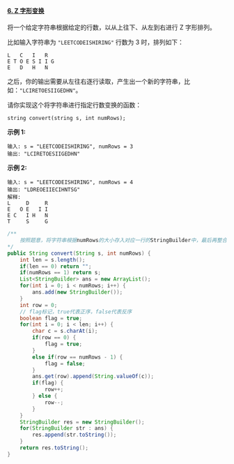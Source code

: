 #### [6. Z 字形变换](https://leetcode-cn.com/problems/zigzag-conversion/)

将一个给定字符串根据给定的行数，以从上往下、从左到右进行 Z 字形排列。

比如输入字符串为 `"LEETCODEISHIRING"` 行数为 3 时，排列如下：

```
L   C   I   R
E T O E S I I G
E   D   H   N
```

之后，你的输出需要从左往右逐行读取，产生出一个新的字符串，比如：`"LCIRETOESIIGEDHN"`。

请你实现这个将字符串进行指定行数变换的函数：

```
string convert(string s, int numRows);
```

**示例 1:**

```
输入: s = "LEETCODEISHIRING", numRows = 3
输出: "LCIRETOESIIGEDHN"
```

**示例 2:**

```
输入: s = "LEETCODEISHIRING", numRows = 4
输出: "LDREOEIIECIHNTSG"
解释:
L     D     R
E   O E   I I
E C   I H   N
T     S     G
```

```java
/**
	按照题意，将字符串根据numRows的大小存入对应一行的StringBuilder中，最后再整合。
*/
public String convert(String s, int numRows) {
    int len = s.length();
    if(len == 0) return "";
    if(numRows == 1) return s;
    List<StringBuilder> ans = new ArrayList();
    for(int i = 0; i < numRows; i++) {
        ans.add(new StringBuilder());
    }
    int row = 0;
    // flag标记，true代表正序，false代表反序
    boolean flag = true;
    for(int i = 0; i < len; i++) {
        char c = s.charAt(i);
        if(row == 0) {
            flag = true;
        }
        else if(row == numRows - 1) {
            flag = false;
        }
        ans.get(row).append(String.valueOf(c));
        if(flag) {
            row++;
        } else {
            row--;
        }
    }
    StringBuilder res = new StringBuilder();
    for(StringBuilder str : ans) {
        res.append(str.toString());
    }
    return res.toString();
}
```

